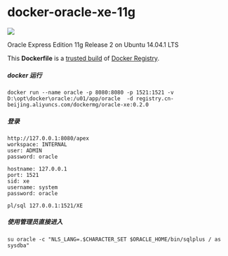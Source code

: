 docker-oracle-xe-11g
============================
[![](https://badge.imagelayers.io/sath89/oracle-xe-11g:latest.svg)](https://imagelayers.io/?images=sath89/oracle-xe-11g:latest 'Get your own badge on imagelayers.io')

Oracle Express Edition 11g Release 2 on Ubuntu 14.04.1 LTS

This **Dockerfile** is a [trusted build](https://registry.hub.docker.com/u/sath89/oracle-xe-11g/) of [Docker Registry](https://registry.hub.docker.com/).


##### docker 运行

~~~~~~
docker run --name oracle -p 8080:8080 -p 1521:1521 -v D:\opt\docker\oracle:/u01/app/oracle  -d registry.cn-beijing.aliyuncs.com/dockermg/oracle-xe:0.2.0
~~~~~~

##### 登录

~~~~~~
http://127.0.0.1:8080/apex
workspace: INTERNAL
user: ADMIN
password: oracle

hostname: 127.0.0.1
port: 1521
sid: xe
username: system
password: oracle

pl/sql 127.0.0.1:1521/XE

~~~~~~


##### 使用管理员直接进入


~~~~~~
su oracle -c "NLS_LANG=.$CHARACTER_SET $ORACLE_HOME/bin/sqlplus / as sysdba"
~~~~~~



